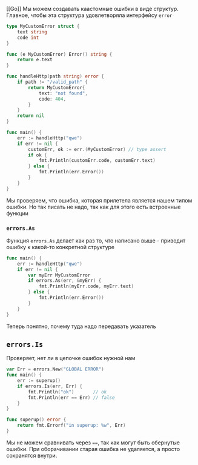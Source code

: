 [[Go]]
Мы можем создавать каастомные ошибки в виде структур. Главное, чтобы эта структура удовлетворяла интерфейсу `error`
```go
type MyCustomError struct {
    text string
    code int
}

func (e MyCustomError) Error() string {
    return e.text
}

func handleHttp(path string) error {
    if path != "/valid_path" {
        return MyCustomError{
            text: "not found",
            code: 404,
        }
    }
    return nil
}

func main() {
    err := handleHttp("qwe")
    if err != nil {
        customErr, ok := err.(MyCustomError) // type assert
        if ok {
            fmt.Println(customErr.code, customErr.text)
        } else {
            fmt.Println(err.Error())
        }
    }
}
```
Мы проверяем, что ошибка, которая прилетела является нашем типом ошибки. Но так писать не надо, так как для этого есть встроенные функции
### `errors.As`
Функция `errors.As` делает как раз то, что написано выше - приводит ошибку к какой-то конкретной структуре
```go
func main() {
    err := handleHttp("qwe")
    if err != nil {
        var myErr MyCustomError
        if errors.As(err, &myErr) {
            fmt.Println(myErr.code, myErr.text)
        } else {
            fmt.Println(err.Error())
        }
    }
}
```
Теперь понятно, почему туда надо передавать указатель

## `errors.Is`
Проверяет, нет ли в цепочке ошибок нужной нам
```go
var Err = errors.New("GLOBAL ERROR")
func main() {
    err := superup()
    if errors.Is(err, Err) {
        fmt.Println("ok")       // ok
        fmt.Println(err == Err) // false
    }
}

func superup() error {
    return fmt.Errorf("in superup: %w", Err)
}
```
Мы не можем сравнивать через `==`, так как могут быть обернутые ошибки. При оборачивании старая ошибка не удаляется, а просто сохранятся внутри. 